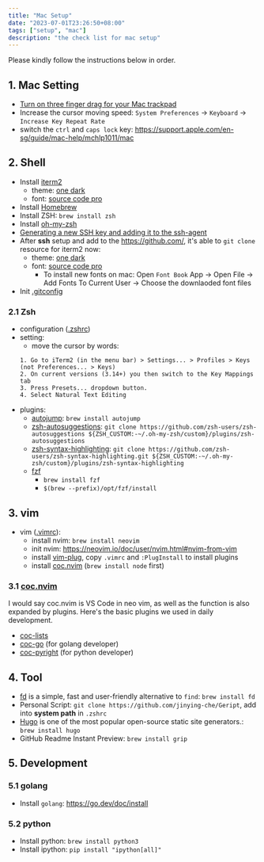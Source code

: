 ```yaml
---
title: "Mac Setup"
date: "2023-07-01T23:26:50+08:00"
tags: ["setup", "mac"]
description: "the check list for mac setup"
---
```


Please kindly follow the instructions below in order.

## 1. Mac Setting
- [Turn on three finger drag for your Mac trackpad](https://support.apple.com/en-sg/HT204609)
- Increase the cursor moving speed: `System Preferences` -> `Keyboard` -> `Increase Key Repeat Rate`
- switch the `ctrl` and `caps lock` key: https://support.apple.com/en-sg/guide/mac-help/mchlp1011/mac

## 2. Shell
- Install [iterm2](https://iterm2.com/)
  - theme: [one dark](https://github.com/one-dark/iterm-one-dark-theme)
  - font: [source code pro](https://github.com/adobe-fonts/source-code-pro) 
- Install [Homebrew](https://brew.sh/)
- Install ZSH: `brew install zsh`
- Install [oh-my-zsh](https://ohmyz.sh/#install)
- [Generating a new SSH key and adding it to the ssh-agent](https://docs.github.com/en/authentication/connecting-to-github-with-ssh/generating-a-new-ssh-key-and-adding-it-to-the-ssh-agent)
- After **ssh** setup and add to the https://github.com/, it's able to `git clone` resource for iterm2 now:
  - theme: [one dark](https://github.com/one-dark/iterm-one-dark-theme)
  - font: [source code pro](https://github.com/adobe-fonts/source-code-pro)  
    - To install new fonts on mac: Open `Font Book` App -> Open File -> Add Fonts To Current User -> Choose the downlaoded font files
- Init [.gitconfig](https://github.com/jinying-che/config)

### 2.1 Zsh 
- configuration ([.zshrc](https://github.com/jinying-che/config/blob/master/.zshrc))
- setting:
  - move the cursor by words:
  ```
  1. Go to iTerm2 (in the menu bar) > Settings... > Profiles > Keys (not Preferences... > Keys)
  2. On current versions (3.14+) you then switch to the Key Mappings tab
  3. Press Presets... dropdown button.
  4. Select Natural Text Editing
  ```
- plugins:
  - [autojump](https://github.com/wting/autojump): `brew install autojump`
  - [zsh-autosuggestions](https://github.com/zsh-users/zsh-autosuggestions): `git clone https://github.com/zsh-users/zsh-autosuggestions ${ZSH_CUSTOM:-~/.oh-my-zsh/custom}/plugins/zsh-autosuggestions`
  - [zsh-syntax-highlighting](https://github.com/zsh-users/zsh-syntax-highlighting): `git clone https://github.com/zsh-users/zsh-syntax-highlighting.git ${ZSH_CUSTOM:-~/.oh-my-zsh/custom}/plugins/zsh-syntax-highlighting`
  - [fzf](https://github.com/junegunn/fzf#using-homebrew)
    - `brew install fzf`
    - `$(brew --prefix)/opt/fzf/install`

## 3. vim 
- vim ([.vimrc](https://github.com/jinying-che/config/blob/master/.vimrc)):
  - install nvim: `brew install neovim`
  - init nvim: https://neovim.io/doc/user/nvim.html#nvim-from-vim
  - install [vim-plug](https://github.com/junegunn/vim-plug), copy `.vimrc` and `:PlugInstall` to install plugins
  - install [coc.nvim](https://github.com/neoclide/coc.nvim) (`brew install node` first)

### 3.1 [coc.nvim](https://github.com/neoclide/coc.nvim/)
I would say coc.nvim is VS Code in neo vim, as well as the function is also expanded by plugins. Here's the basic plugins we used in daily development.

- [coc-lists](https://github.com/neoclide/coc-lists)
- [coc-go](https://github.com/josa42/coc-go) (for golang developer)
- [coc-pyright](https://github.com/fannheyward/coc-pyright) (for python developer)

## 4. Tool
- [fd](https://github.com/sharkdp/fd) is a simple, fast and user-friendly alternative to `find`: `brew install fd`
- Personal Script: `git clone https://github.com/jinying-che/Geript`, add into **system path** in `.zshrc`
- [Hugo](https://github.com/gohugoio/hugo) is one of the most popular open-source static site generators.: `brew install hugo`
- GitHub Readme Instant Preview: `brew install grip`

## 5. Development
### 5.1 golang 
- Install `golang`: https://go.dev/doc/install

### 5.2 python
- Install python: `brew install python3`
- Install ipython: `pip install "ipython[all]"`


